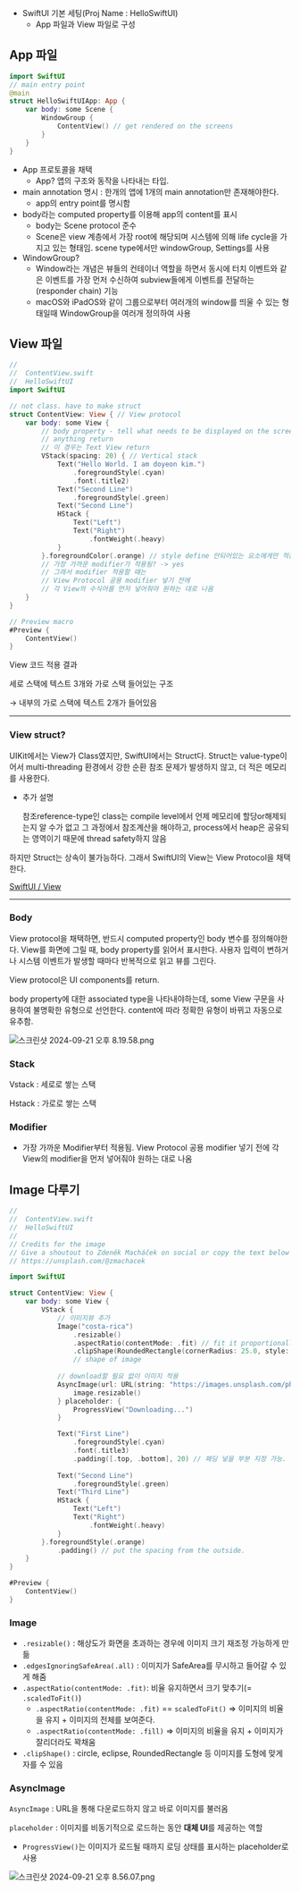 - SwiftUI 기본 세팅(Proj Name : HelloSwiftUI)
    - App 파일과 View 파일로 구성

## App 파일
```swift
import SwiftUI
// main entry point
@main
struct HelloSwiftUIApp: App {
    var body: some Scene {
        WindowGroup {
            ContentView() // get rendered on the screens
        }
    }
}
```

- App 프로토콜을 채택
    - App? 앱의 구조와 동작을 나타내는 타입.
- main annotation 명시 : 한개의 앱에 1개의 main annotation만 존재해야한다.
    - app의 entry point를 명시함
- body라는 computed property를 이용해 app의 content를 표시
    - body는 Scene protocol 준수
    - Scene은 view 계층에서 가장 root에 해당되며 시스템에 의해 life cycle을 가지고 있는 형태임. scene type에서만 windowGroup, Settings를 사용
- WindowGroup?
    - Window라는 개념은 뷰들의 컨테이너 역할을 하면서 동시에 터치 이벤트와 같은 이벤트를 가장 먼저 수신하여 subview들에게 이벤트를 전달하는(responder chain) 기능
    - macOS와 iPadOS와 같이 그룹으로부터 여러개의 window를 띄울 수 있는 형태일때 WindowGroup을 여러개 정의하여 사용

## View 파일

```swift
//
//  ContentView.swift
//  HelloSwiftUI
import SwiftUI

// not class. have to make struct
struct ContentView: View { // View protocol
    var body: some View {
        // body property - tell what needs to be displayed on the screen
        // anything return
        // 이 경우는 Text View return
        VStack(spacing: 20) { // Vertical stack
            Text("Hello World. I am doyeon kim.")
                .foregroundStyle(.cyan)
                .font(.title2)
            Text("Second Line")
                .foregroundStyle(.green)
            Text("Second Line")
            HStack {
                Text("Left")
                Text("Right")
                    .fontWeight(.heavy)
            }
        }.foregroundColor(.orange) // style define 안되어있는 요소에게만 적용
        // 가장 가까운 modifier가 적용됨? -> yes
        // 그래서 modifier 적용할 때는
        // View Protocol 공용 modifier 넣기 전에
        // 각 View의 수식어를 먼저 넣어줘야 원하는 대로 나옴
    }
}

// Preview macro
#Preview {
    ContentView()
}
```

View 코드 적용 결과

세로 스택에 텍스트 3개와 가로 스택 들어있는 구조

→ 내부의 가로 스택에 텍스트 2개가 들어있음

---

### View struct?

UIKit에서는 View가 Class였지만, SwiftUI에서는 Struct다. Struct는 value-type이어서 multi-threading 환경에서 강한 순환 참조 문제가 발생하지 않고, 더 적은 메모리를 사용한다.

- 추가 설명
    
    참조reference-type인 class는 compile level에서 언제 메모리에 할당or해제되는지 알 수가 없고 그 과정에서 참조계산을 해야하고, process에서 heap은 공유되는 영역이기 때문에 thread safety하지 않음
    

하지만 Struct는 상속이 불가능하다. 그래서 SwiftUI의 View는 View Protocol을 채택한다.

[SwiftUI / View](https://velog.io/@minsang/SwiftUI-View)

---

### Body

View protocol을 채택하면, 반드시 computed property인 body 변수를 정의해야한다. View를 화면에 그릴 때, body property를 읽어서 표시한다. 사용자 입력이 변하거나 시스템 이벤트가 발생할 때마다 반복적으로 읽고 뷰를 그린다.

View protocol은 UI components를 return.

body property에 대한 associated type을 나타내야하는데, some View 구문을 사용하여 불명확한 유형으로 선언한다. content에 따라 정확한 유형이 바뀌고 자동으로 유추함.

![스크린샷 2024-09-21 오후 8.19.58.png](https://prod-files-secure.s3.us-west-2.amazonaws.com/8c944a44-a786-489e-91b1-902da81aa426/5b5eafcb-94de-4c76-9097-97a49842bd08/%E1%84%89%E1%85%B3%E1%84%8F%E1%85%B3%E1%84%85%E1%85%B5%E1%86%AB%E1%84%89%E1%85%A3%E1%86%BA_2024-09-21_%E1%84%8B%E1%85%A9%E1%84%92%E1%85%AE_8.19.58.png)

### Stack

Vstack : 세로로 쌓는 스택

Hstack : 가로로 쌓는 스택

### Modifier

- 가장 가까운 Modifier부터 적용됨. View Protocol 공용 modifier 넣기 전에 각 View의 modifier을 먼저 넣어줘야 원하는 대로 나옴

## Image 다루기

```swift
//
//  ContentView.swift
//  HelloSwiftUI
// 
// Credits for the image
// Give a shoutout to Zdeněk Macháček on social or copy the text below to attribute.
// https://unsplash.com/@zmachacek

import SwiftUI

struct ContentView: View {
    var body: some View {
        VStack {
            // 이미지뷰 추가
            Image("costa-rica")
                .resizable()
                .aspectRatio(contentMode: .fit) // fit it proportionally
                .clipShape(RoundedRectangle(cornerRadius: 25.0, style: .continuous))
                // shape of image
            
            // download할 필요 없이 이미지 적용
            AsyncImage(url: URL(string: "https://images.unsplash.com/photo-1552727131-5fc6af16796d?ixlib=rb-4.0.3&ixid=M3wxMjA3fDB8MHxwaG90by1wYWdlfHx8fGVufDB8fHx8fA%3D%3D&auto=format&fit=crop&w=3898&q=80")!) { image in
                image.resizable()
            } placeholder: {
                ProgressView("Downloading...")   
            }

            Text("First Line")
                .foregroundStyle(.cyan)
                .font(.title3)
                .padding([.top, .bottom], 20) // 패딩 넣을 부분 지정 가능. 패딩 수치 지정
            
            Text("Second Line")
                .foregroundStyle(.green)
            Text("Third Line")
            HStack {
                Text("Left")
                Text("Right")
                    .fontWeight(.heavy)
            }
        }.foregroundStyle(.orange)
            .padding() // put the spacing from the outside.
    }
}

#Preview {
    ContentView()
}

```

### Image

- `.resizable()` : 해상도가 화면을 초과하는 경우에 이미지 크기 재조정 가능하게 만듦
- `.edgesIgnoringSafeArea(.all)` : 이미지가 SafeArea를 무시하고 들어갈 수 있게 해줌
- `.aspectRatio(contentMode: .fit)`: 비율 유지하면서 크기 맞추기(= `.scaledToFit()`)
    - `.aspectRatio(contentMode: .fit)` == `scaledToFit()` ⇒ 이미지의 비율을 유지 + 이미지의 전체를 보여준다.
    - `.aspectRatio(contentMode: .fill)` ⇒ 이미지의 비율을 유지 + 이미지가 잘리더라도 꽉채움
- `.clipShape()` : circle, eclipse, RoundedRectangle 등 이미지를 도형에 맞게 자를 수 있음

### AsyncImage

`AsyncImage` : URL을 통해 다운로드하지 않고 바로 이미지를 불러옴

`placeholder` : 이미지를 비동기적으로 로드하는 동안 **대체 UI**를 제공하는 역할

- `ProgressView()`는 이미지가 로드될 때까지 로딩 상태를 표시하는 placeholder로 사용

![스크린샷 2024-09-21 오후 8.56.07.png](https://prod-files-secure.s3.us-west-2.amazonaws.com/8c944a44-a786-489e-91b1-902da81aa426/45e4af4e-f281-450f-aeac-7ec7efa83fcb/%E1%84%89%E1%85%B3%E1%84%8F%E1%85%B3%E1%84%85%E1%85%B5%E1%86%AB%E1%84%89%E1%85%A3%E1%86%BA_2024-09-21_%E1%84%8B%E1%85%A9%E1%84%92%E1%85%AE_8.56.07.png)
